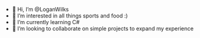 - 👋 Hi, I’m @LoganWilks
- 👀 I’m interested in all things sports and food :)
- 🌱 I’m currently learning C#
- 💞️ I’m looking to collaborate on simple projects to expand my experience

<!---
LoganWilks/LoganWilks is a ✨ special ✨ repository because its `README.md` (this file) appears on your GitHub profile.
You can click the Preview link to take a look at your changes.
--->
